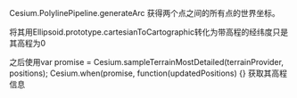 Cesium.PolylinePipeline.generateArc 获得两个点之间的所有点的世界坐标。

将其用Ellipsoid.prototype.cartesianToCartographic转化为带高程的经纬度只是其高程为0

之后使用var promise = Cesium.sampleTerrainMostDetailed(terrainProvider, positions);
Cesium.when(promise, function(updatedPositions) {}
获取其高程信息